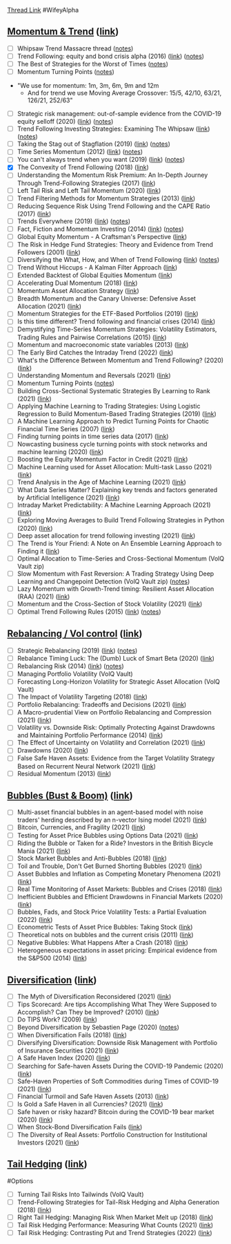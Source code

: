 
[Thread Link](https://twitter.com/WifeyAlpha/status/1485196071139696644)
#WifeyAlpha 

## <u>Momentum & Trend</u> ([link](https://twitter.com/WifeyAlpha/status/1485196072695775233))

- [ ] Whipsaw Trend Massacre thread ([notes](onenote:#Chiefquant,%20Trend&section-id={4D9D8288-AC01-4E84-B901-8ABAF48AAA2B}&page-id={77FC7ED9-1006-42BE-8A38-E16154EE4A40}&end&base-path=https://d.docs.live.net/6d94afbf51158917/Documents/Markets/Academic%20Papers.one))
- [ ] Trend Following: equity and bond crisis alpha (2016) ([link](https://papers.ssrn.com/sol3/papers.cfm?abstract_id=2831926)) ([notes](onenote:Academic%20Papers.one#Trend%20Following%20Equity%20and%20Bond%20Crisis%20Alpha&section-id={4D9D8288-AC01-4E84-B901-8ABAF48AAA2B}&page-id={3CD7BAE4-98D4-4755-927E-14CB80A009C9}&base-path=https://d.docs.live.net/6d94afbf51158917/Documents/Markets))
- [ ] The Best of Strategies for the Worst of Times ([notes](onenote:Academic%20Papers.one#The%20Best%20Of%20Strategies%20for%20the%20Worst%20of%20Times&section-id={4D9D8288-AC01-4E84-B901-8ABAF48AAA2B}&page-id={ED79BE3C-2498-4A7E-96EB-5EF06AA9DEA1}&base-path=https://d.docs.live.net/6d94afbf51158917/Documents/Markets))
- [ ] Momentum Turning Points ([notes](onenote:Academic%20Papers.one#Momentum%20Turning%20Points&section-id={4D9D8288-AC01-4E84-B901-8ABAF48AAA2B}&page-id={6FCAF5D5-F1C5-4D3C-BB85-097377F35602}&base-path=https://d.docs.live.net/6d94afbf51158917/Documents/Markets))
- "We use for momentum: 1m, 3m, 6m, 9m and 12m
	-   And for trend we use Moving Average Crossover: 15/5, 42/10, 63/21, 126/21, 252/63"
- [ ] Strategic risk management: out-of-sample evidence from the COVID-19 equity selloff (2020) ([link](https://papers.ssrn.com/sol3/papers.cfm?abstract_id=3655196)) ([notes](onenote:Academic%20Papers.one#Strategic%20Risk%20Management%20Out-of-Sample%20evidence%20from%20the%20Covid-19%20Equity%20Sell-off&section-id={4D9D8288-AC01-4E84-B901-8ABAF48AAA2B}&page-id={44E1B8F7-306C-48CD-9147-652EE97BF904}&base-path=https://d.docs.live.net/6d94afbf51158917/Documents/Markets))
- [ ] Trend Following Investing Strategies: Examining The Whipsaw ([link](https://medium.com/@movement_cap/trend-following-investing-strategies-examining-the-whipsaw-bab3e9b5e2e8)) ([notes](onenote:#Trend%20Following%20Investing%20Strategies%20Examining%20The%20Whipsaw&section-id={20880D00-700B-49EA-B4E7-A8F410B35580}&page-id={06DD19CB-A8DE-47A0-ACC0-E990659DBDE1}&end&base-path=https://d.docs.live.net/6d94afbf51158917/Documents/Markets/Papers%5eJ%20Journals%5eJ%20Articles%5eJ%20Blogs.one))
- [ ] Taking the Stag out of Stagflation (2019) ([link](https://papers.ssrn.com/sol3/papers.cfm?abstract_id=3479536)) ([notes](onenote:https://d.docs.live.net/6d94afbf51158917/Documents/Academic%20Papers/Trend%20Following%5eJ%20Momo.one#Taking%20the%20Stag%20out%20of%20Stagflation&section-id={B816205F-08FA-4BDE-8EA0-5E92A0BAFF44}&page-id={F630C56F-7485-40FF-A0CB-C77EABFAC0B6}&end))
- [ ] Time Series Momentum (2012) ([link](https://papers.ssrn.com/sol3/papers.cfm?abstract_id=2089463)) ([notes](onenote:../Academic%20Papers/Trend%20Following%5eJ%20Momo.one#Time%20Series%20Momentum&section-id={B816205F-08FA-4BDE-8EA0-5E92A0BAFF44}&page-id={1DF71752-8D91-4C83-87F0-D253A683122A}&base-path=https://d.docs.live.net/6d94afbf51158917/Documents))
- [ ] You can't always trend when you want (2019) ([link](https://papers.ssrn.com/sol3/papers.cfm?abstract_id=3487134)) ([notes](onenote:https://d.docs.live.net/6d94afbf51158917/Documents/Academic%20Papers/Trend%20Following,%20Momo.one#You%20Can't%20Always%20Trend%20When%20You%20Want&section-id={B816205F-08FA-4BDE-8EA0-5E92A0BAFF44}&page-id={CAA5F4E5-CA01-5E48-8FF5-508DD4E8762B}&end))
- [x] The Convexity of Trend Following (2018) ([link](https://www.cfm.fr/insights/the-convexity-of-trend-following/))
- [ ] Understanding the Momentum Risk Premium: An In-Depth Journey Through Trend-Following Strategies (2017) ([link](https://papers.ssrn.com/sol3/papers.cfm?abstract_id=3042173))
- [ ] Left Tail Risk and Left Tail Momentum (2020) ([link](https://alphaarchitect.com/2020/07/14/left-tail-risk-and-left-tail-momentum/))
- [ ] Trend Filtering Methods for Momentum Strategies (2013) ([link](https://papers.ssrn.com/sol3/papers.cfm?abstract_id=2289097))
- [ ] Reducing Sequence Risk Using Trend Following and the CAPE Ratio (2017) ([link](https://papers.ssrn.com/sol3/papers.cfm?abstract_id=2764933))
- [ ] Trends Everywhere (2019) ([link](https://papers.ssrn.com/sol3/papers.cfm?abstract_id=3386035)) ([notes](onenote:https://d.docs.live.net/6d94afbf51158917/Documents/Academic%20Papers/Trend%20Following,%20Momo.one#Trends%20Everywhere&section-id={B816205F-08FA-4BDE-8EA0-5E92A0BAFF44}&page-id={EEEA0807-BD77-6646-9200-9F9F2EF0B058}&end))
- [ ] Fact, Fiction and Momentum Investing (2014) ([link](https://papers.ssrn.com/sol3/papers.cfm?abstract_id=2435323)) ([notes](onenote:https://d.docs.live.net/6d94afbf51158917/Documents/Academic%20Papers/Trend%20Following,%20Momo.one#Fact,%20Fiction%20and%20Momentum%20Investing&section-id={B816205F-08FA-4BDE-8EA0-5E92A0BAFF44}&page-id={1DF323D4-7226-B54D-AE84-363D4132E092}&end))
- [ ] Global Equity Momentum - A Craftsman's Perspective ([link](https://investresolve.com/global-equity-momentum-a-craftsmans-perspective-lp/))
- [ ] The Risk in Hedge Fund Strategies: Theory and Evidence from Trend Followers (2001) ([link](https://academic.oup.com/rfs/article-abstract/14/2/313/1600868?redirectedFrom=fulltext&login=false))
- [ ] Diversifying the What, How, and When of Trend Following ([link](https://blog.thinknewfound.com/2018/04/diversifying-the-what-how-and-when-of-trend-following/)) ([notes](onenote:#Diversifying%20the%20What,%20How,%20and%20When%20of%20Trend%20Following&section-id={20880D00-700B-49EA-B4E7-A8F410B35580}&page-id={FC9188C8-6B2D-497D-8850-622B99F7BD77}&end&base-path=https://d.docs.live.net/6d94afbf51158917/Documents/Markets/Papers%5eJ%20Journals%5eJ%20Articles%5eJ%20Blogs.one))
- [ ] Trend Without Hiccups - A Kalman Filter Approach ([link](https://papers.ssrn.com/sol3/papers.cfm?abstract_id=2747102))
- [ ] Extended Backtest of Global Equities Momentum ([link](https://dualmomentum.net/2018/10/16/extended-backtest-of-global-equities-momentum/))
- [ ] Accelerating Dual Momentum (2018) ([link](https://allocatesmartly.com/taa-strategy-accelerating-dual-momentum/))
- [ ] Momentum Asset Allocation Strategy ([link](https://quantpedia.com/strategies/asset-class-momentum-rotational-system/))
- [ ] Breadth Momentum and the Canary Universe: Defensive Asset Allocation (2021) ([link](https://papers.ssrn.com/sol3/papers.cfm?abstract_id=3212862))
- [ ] Momentum Strategies for the ETF-Based Portfolios (2019) ([link](https://papers.ssrn.com/sol3/papers.cfm?abstract_id=3269475))
- [ ] Is this time different? Trend following and financial crises (2014) ([link](https://www.ucc.ie/en/media/research/centreforinvestmentresearch/wp/TrendFollowingFeb2014.pdf))
- [ ] Demystifying Time-Series Momentum Strategies: Volatility Estimators, Trading Rules and Pairwise Correlations (2015) ([link](https://spiral.imperial.ac.uk/bitstream/10044/1/41472/4/SSRN-id2140091.pdf))
- [ ] Momentum and macroeconomic state variables (2013) ([link](https://www.springerprofessional.de/en/momentum-and-macroeconomic-state-variables/10837416))
- [ ] The Early Bird Catches the Intraday Trend (2022) ([link](https://papers.ssrn.com/sol3/papers.cfm?abstract_id=3922814))
- [ ] What's the Difference Between Momentum and Trend Following? (2020) ([link](https://www.venn.twosigma.com/vennsights/momentum-and-trend-following))
- [ ] Understanding Momentum and Reversals (2021) ([link](https://papers.ssrn.com/sol3/papers.cfm?abstract_id=3610814))
- [ ] Momentum Turning Points ([notes](onenote:Academic%20Papers.one#Momentum%20Turning%20Points&section-id={4D9D8288-AC01-4E84-B901-8ABAF48AAA2B}&page-id={6FCAF5D5-F1C5-4D3C-BB85-097377F35602}&base-path=https://d.docs.live.net/6d94afbf51158917/Documents/Markets))
- [ ] Building Cross-Sectional Systematic Strategies By Learning to Rank (2021) ([link](https://papers.ssrn.com/sol3/papers.cfm?abstract_id=3751012))
- [ ] Applying Machine Learning to Trading Strategies: Using Logistic Regression to Build Momentum-Based Trading Strategies (2019) ([link](https://papers.ssrn.com/sol3/papers.cfm?abstract_id=3325656))
- [ ] A Machine Learning Approach to Predict Turning Points for Chaotic Financial Time Series (2007) ([link](https://www.researchgate.net/publication/4302231_A_Machine_Learning_Approach_to_Predict_Turning_Points_for_Chaotic_Financial_Time_Series))
- [ ] Finding turning points in time series data (2017) ([link](https://www.youtube.com/watch?v=F3lZaWgLEs4))
- [ ] Nowcasting business cycle turning points with stock networks and machine learning (2020) ([link](https://www.econstor.eu/bitstream/10419/229108/1/ecb-wp2494.pdf))
- [ ] Boosting the Equity Momentum Factor in Credit (2021) ([link](https://www.cfainstitute.org/en/research/financial-analysts-journal/2021/boosting-equity-momentum-factor))
- [ ] Machine Learning used for Asset Allocation: Multi-task Lasso (2021) ([link](https://medium.datadriveninvestor.com/machine-learning-used-for-asset-allocation-multi-task-lasso-8cb74b336a1b))
- [ ] Trend Analysis in the Age of Machine Learning (2021) ([link](https://papers.ssrn.com/sol3/papers.cfm?abstract_id=3867894))
- [ ] What Data Series Matter? Explaining key trends and factors generated by Artificial Intelligence (2021) ([link](https://papers.ssrn.com/sol3/papers.cfm?abstract_id=3925856))
- [ ] Intraday Market Predictability: A Machine Learning Approach (2021) ([link](https://papers.ssrn.com/sol3/papers.cfm?abstract_id=3726765))
- [ ] Exploring Moving Averages to Build Trend Following Strategies in Python (2020) ([link](https://towardsdatascience.com/exploring-moving-averages-to-build-trend-following-strategies-in-python-bd17595e3498))
- [ ] Deep asset allocation for trend following investing (2021) ([link](https://www.tandfonline.com/doi/abs/10.1080/0952813X.2021.1908429))
- [ ] The Trend is Your Friend: A Note on An Ensemble Learning Approach to Finding it ([link](https://www.riskmarket.co.uk/bae/journals-articles/issues/the-trend-is-your-friend-a-note-on-an-ensemble-learning-approach-to-finding-it/))
- [ ] Optimal Allocation to Time-Series and Cross-Sectional Momentum (VolQ Vault zip)
- [ ] Slow Momentum with Fast Reversion: A Trading Strategy Using Deep Learning and Changepoint Detection (VolQ Vault zip) ([notes](onenote:https://d.docs.live.net/6d94afbf51158917/Documents/Academic%20Papers/Trend%20Following%5eJ%20Momo.one#Slow%20Momentum%20with%20Fast%20Reversion%20A%20Trading%20Strategy%20Using%20Deep%20Learning%20and%20Changepoint%20Detection&section-id={B816205F-08FA-4BDE-8EA0-5E92A0BAFF44}&page-id={5BD8A9E6-E662-4838-A771-123CF88094DF}&end))
- [ ] Lazy Momentum with Growth-Trend timing: Resilient Asset Allocation (RAA) (2021) ([link](https://papers.ssrn.com/sol3/papers.cfm?abstract_id=3752294))
- [ ] Momentum and the Cross-Section of Stock Volatility (2021) ([link](https://papers.ssrn.com/sol3/papers.cfm?abstract_id=3977553))
- [ ] Optimal Trend Following Rules (2015) ([link](https://papers.ssrn.com/sol3/papers.cfm?abstract_id=1630903)) ([notes](onenote:https://d.docs.live.net/6d94afbf51158917/Documents/Academic%20Papers/Trend%20Following%5eJ%20Momo.one#Optimal%20Trend%20Following%20Rules&section-id={B816205F-08FA-4BDE-8EA0-5E92A0BAFF44}&page-id={C806555F-0580-4677-9CEC-ADEA5DC7E48F}&end))

## <u>Rebalancing / Vol control</u> ([link](https://twitter.com/WifeyAlpha/status/1485196074117734406?s=20))

- [ ] Strategic Rebalancing (2019) ([link](https://papers.ssrn.com/sol3/papers.cfm?abstract_id=3330134)) ([notes](onenote:https://d.docs.live.net/6d94afbf51158917/Documents/Academic%20Papers/Asset%20Allocation.one#Strategic%20Rebalancing&section-id={25900A54-5D28-4A38-8D9F-38A0AA95D262}&page-id={C54B513A-3861-4858-9574-6883EB0C55A3}&end))
- [ ] Rebalance Timing Luck: The (Dumb) Luck of Smart Beta (2020) ([link](https://papers.ssrn.com/sol3/papers.cfm?abstract_id=3673910))
- [ ] Rebalancing Risk (2014) ([link](https://papers.ssrn.com/sol3/papers.cfm?abstract_id=2488552)) ([notes](onenote:https://d.docs.live.net/6d94afbf51158917/Documents/Academic%20Papers/Asset%20Allocation.one#Rebalancing%20Risk&section-id={25900A54-5D28-4A38-8D9F-38A0AA95D262}&page-id={003DE6F7-B294-4C99-A669-20DA5E55F216}&end))
- [ ] Managing Portfolio Volatility (VolQ Vault)
- [ ] Forecasting Long-Horizon Volatility for Strategic Asset Allocation (VolQ Vault)
- [ ] The Impact of Volatility Targeting (2018) ([link](https://papers.ssrn.com/sol3/papers.cfm?abstract_id=3175538))
- [ ] Portfolio Rebalancing: Tradeoffs and Decisions (2021) ([link](https://papers.ssrn.com/sol3/papers.cfm?abstract_id=3858951))
- [ ] A Macro-prudential View on Portfolio Rebalancing and Compression (2021) ([link](https://papers.ssrn.com/sol3/papers.cfm?abstract_id=3860262))
- [ ] Volatility vs. Downside Risk: Optimally Protecting Against Drawdowns and Maintaining Portfolio Performance (2014) ([link](https://papers.ssrn.com/sol3/papers.cfm?abstract_id=2521007))
- [ ] The Effect of Uncertainty on Volatility and Correlation (2021) ([link](https://papers.ssrn.com/sol3/papers.cfm?abstract_id=3146924))
- [ ] Drawdowns (2020) ([link](https://papers.ssrn.com/sol3/papers.cfm?abstract_id=3583864))
- [ ] False Safe Haven Assets: Evidence from the Target Volatility Strategy Based on Recurrent Neural Network (2021) ([link](https://papers.ssrn.com/sol3/papers.cfm?abstract_id=3780149))
- [ ] Residual Momentum (2013) ([link](https://papers.ssrn.com/sol3/papers.cfm?abstract_id=2319861))

## <u>Bubbles (Bust & Boom)</u> ([link](https://twitter.com/WifeyAlpha/status/1485196075417976834?s=20))

- [ ] Multi-asset financial bubbles in an agent-based model with noise traders' herding described by an n-vector Ising model (2021) ([link](https://papers.ssrn.com/sol3/papers.cfm?abstract_id=3960979))
- [ ] Bitcoin, Currencies, and Fragility (2021) ([link](https://arxiv.org/abs/2106.14204))
- [ ] Testing for Asset Price Bubbles using Options Data (2021) ([link](https://papers.ssrn.com/sol3/papers.cfm?abstract_id=3670999))
- [ ] Riding the Bubble or Taken for a Ride? Investors in the British Bicycle Mania (2021) ([link](https://papers.ssrn.com/sol3/papers.cfm?abstract_id=3954390))
- [ ] Stock Market Bubbles and Anti-Bubbles (2018) ([link](https://papers.ssrn.com/sol3/papers.cfm?abstract_id=2859795))
- [ ] Toil and Trouble, Don't Get Burned Shorting Bubbles (2021) ([link](https://papers.ssrn.com/sol3/papers.cfm?abstract_id=3782759))
- [ ] Asset Bubbles and Inflation as Competing Monetary Phenomena (2021) ([link](https://papers.ssrn.com/sol3/papers.cfm?abstract_id=3688148))
- [ ] Real Time Monitoring of Asset Markets: Bubbles and Crises (2018) ([link](https://papers.ssrn.com/sol3/papers.cfm?abstract_id=3299498))
- [ ] Inefficient Bubbles and Efficient Drawdowns in Financial Markets (2020) ([link](https://papers.ssrn.com/sol3/papers.cfm?abstract_id=3210598))
- [ ] Bubbles, Fads, and Stock Price Volatility Tests: a Partial Evaluation (2022) ([link](https://papers.ssrn.com/sol3/papers.cfm?abstract_id=1641018))
- [ ] Econometric Tests of Asset Price Bubbles: Taking Stock ([link](https://www.federalreserve.gov/pubs/feds/2005/200504/200504pap.pdf))
- [ ] Theoretical nots on bubbles and the current crisis (2011) ([link](https://www.ecb.europa.eu/pub/pdf/scpwps/ecbwp1348.pdf))
- [ ] Negative Bubbles: What Happens After a Crash (2018) ([link](https://www.nber.org/papers/w23830))
- [ ] Heterogeneous expectations in asset pricing: Empirical evidence from the S&P500 (2014) ([link](https://www.sciencedirect.com/science/article/abs/pii/S0167268114000729))

## <u>Diversification</u> ([link](https://twitter.com/WifeyAlpha/status/1485196076676177922?s=20))

- [ ] The Myth of Diversification Reconsidered (2021) ([link](https://www.statestreet.com/content/dam/statestreet/documents/Articles/jpm-the-myth-of-diversification-reconsidered.pdf))
- [ ] Tips Scorecard: Are tips Accomplishing What They Were Supposed to Accomplish? Can They be Improved? (2010) ([link](https://papers.ssrn.com/sol3/papers.cfm?abstract_id=1520569))
- [ ] Do TIPS Work? (2009) ([link](https://www.cxoadvisory.com/economic-indicators/do-tips-work/))
- [ ] Beyond Diversification by Sebastien Page (2020) ([notes](onenote:..\Books\Asset%20Allocation.one#Beyond%20Diversification&section-id={45A4A5C5-5E29-974C-84B8-8D22C57BB1C2}&page-id={F347796D-741B-EC48-860B-BD54A26E4832}&end&base-path=https://d.docs.live.net/6d94afbf51158917/Documents/Markets))
- [ ] When Diversification Fails (2018) ([link](https://www.tandfonline.com/doi/full/10.2469/faj.v74.n3.3))
- [ ] Diversifying Diversification: Downside Risk Management with Portfolio of Insurance Securities (2021) ([link](https://papers.ssrn.com/sol3/papers.cfm?abstract_id=3740222))
- [ ] A Safe Haven Index (2020) ([link](https://papers.ssrn.com/sol3/papers.cfm?abstract_id=3641589))
- [ ] Searching for Safe-haven Assets During the COVID-19 Pandemic (2020) ([link](https://papers.ssrn.com/sol3/papers.cfm?abstract_id=3602780))
- [ ] Safe-Haven Properties of Soft Commodities during Times of COVID-19 (2021) ([link](https://papers.ssrn.com/sol3/papers.cfm?abstract_id=3740588))
- [ ] Financial Turmoil and Safe Haven Assets (2013) ([link](https://papers.ssrn.com/sol3/papers.cfm?abstract_id=2004796))
- [ ] Is Gold a Safe Haven in all Currencies? (2021) ([link](https://papers.ssrn.com/sol3/papers.cfm?abstract_id=3947113))
- [ ] Safe haven or risky hazard? Bitcoin during the COVID-19 bear market (2020) ([link](https://www.sciencedirect.com/science/article/pii/S1544612320304244))
- [ ] When Stock-Bond Diversification Fails ([link](http://aqr.com/-/media/AQR/Do))
- [ ] The Diversity of Real Assets: Portfolio Construction for Institutional Investors (2021) ([link](https://papers.ssrn.com/sol3/papers.cfm?abstract_id=3761183))

## <u>Tail Hedging</u> ([link](https://twitter.com/WifeyAlpha/status/1485196077980659714?s=20))
#Options 

- [ ] Turning Tail Risks Into Tailwinds (VolQ Vault)
- [ ] Trend-Following Strategies for Tail-Risk Hedging and Alpha Generation (2018) ([link](https://papers.ssrn.com/sol3/papers.cfm?abstract_id=3167787))
- [ ] Right Tail Hedging: Managing Risk When Market Melt up (2018) ([link](https://jpm.pm-research.com/content/44/7/55))
- [ ] Tail Risk Hedging Performance: Measuring What Counts (2021) ([link](https://papers.ssrn.com/sol3/papers.cfm?abstract_id=3962552))
- [ ] Tail Risk Hedging: Contrasting Put and Trend Strategies (2022) ([link](https://images.aqr.com/-/media/AQR/Documents/Insights/White-Papers/AQR-Tail-Risk-Hedging-Contrasting-Put-and-Trend-Strategies.pdf))